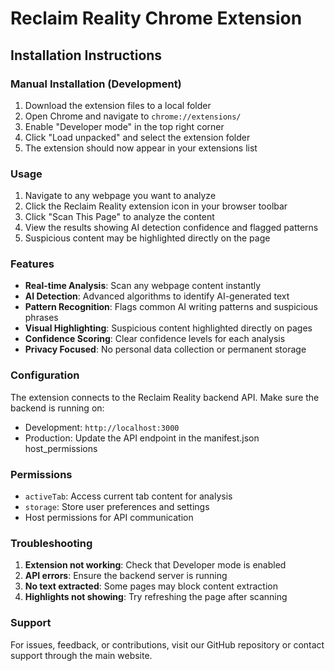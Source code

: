 # Reclaim Reality Chrome Extension

## Installation Instructions

### Manual Installation (Development)

1. Download the extension files to a local folder
2. Open Chrome and navigate to `chrome://extensions/`
3. Enable "Developer mode" in the top right corner
4. Click "Load unpacked" and select the extension folder
5. The extension should now appear in your extensions list

### Usage

1. Navigate to any webpage you want to analyze
2. Click the Reclaim Reality extension icon in your browser toolbar
3. Click "Scan This Page" to analyze the content
4. View the results showing AI detection confidence and flagged patterns
5. Suspicious content may be highlighted directly on the page

### Features

- **Real-time Analysis**: Scan any webpage content instantly
- **AI Detection**: Advanced algorithms to identify AI-generated text
- **Pattern Recognition**: Flags common AI writing patterns and suspicious phrases
- **Visual Highlighting**: Suspicious content highlighted directly on pages
- **Confidence Scoring**: Clear confidence levels for each analysis
- **Privacy Focused**: No personal data collection or permanent storage

### Configuration

The extension connects to the Reclaim Reality backend API. Make sure the backend is running on:
- Development: `http://localhost:3000`
- Production: Update the API endpoint in the manifest.json host_permissions

### Permissions

- `activeTab`: Access current tab content for analysis
- `storage`: Store user preferences and settings
- Host permissions for API communication

### Troubleshooting

1. **Extension not working**: Check that Developer mode is enabled
2. **API errors**: Ensure the backend server is running
3. **No text extracted**: Some pages may block content extraction
4. **Highlights not showing**: Try refreshing the page after scanning

### Support

For issues, feedback, or contributions, visit our GitHub repository or contact support through the main website.
